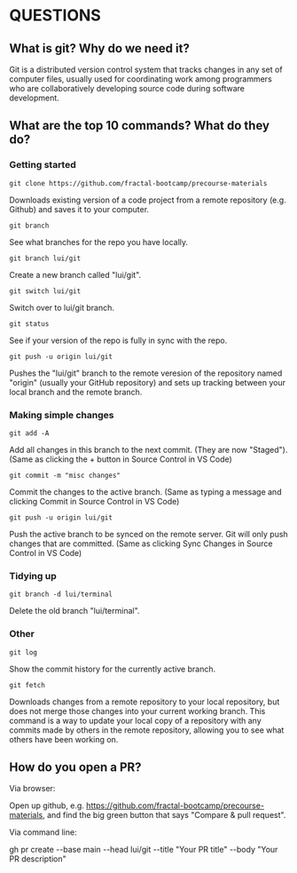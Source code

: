 QUESTIONS
==============================================================


What is git? Why do we need it?
--------------------------------------------------------------

Git is a distributed version control system that tracks changes in any set of computer files, usually used for coordinating work among programmers who are collaboratively developing source code during software development. 


What are the top 10 commands? What do they do?
--------------------------------------------------------------

### Getting started

```
git clone https://github.com/fractal-bootcamp/precourse-materials
```
Downloads existing version of a code project from a remote repository (e.g. Github) and saves it to your computer.

```
git branch
```
See what branches for the repo you have locally.

```
git branch lui/git
```
Create a new branch called "lui/git".

```
git switch lui/git
```
Switch over to lui/git branch.

```
git status
```
See if your version of the repo is fully in sync with the repo.

```
git push -u origin lui/git
```
Pushes the "lui/git" branch to the remote veresion of the repository named "origin" (usually your GitHub repository) and sets up tracking between your local branch and the remote branch.



### Making simple changes

```
git add -A
```
Add all changes in this branch to the next commit. (They are now "Staged").
(Same as clicking the + button in Source Control in VS Code)

```
git commit -m "misc changes"
```
Commit the changes to the active branch.
(Same as typing a message and clicking Commit in Source Control in VS Code)


```
git push -u origin lui/git
```
Push the active branch to be synced on the remote server. Git will only push changes that are committed.
(Same as clicking Sync Changes in Source Control in VS Code)



### Tidying up
```
git branch -d lui/terminal
```
Delete the old branch "lui/terminal".


### Other
```
git log
```
Show the commit history for the currently active branch.


```
git fetch
```
Downloads changes from a remote repository to your local repository, but does not merge those changes into your current working branch. This command is a way to update your local copy of a repository with any commits made by others in the remote repository, allowing you to see what others have been working on.


How do you open a PR?
--------------------------------------------------------------

Via browser:

Open up github, e.g. https://github.com/fractal-bootcamp/precourse-materials, and find the big green button that says "Compare & pull request".

Via command line:

gh pr create --base main --head lui/git  --title "Your PR title" --body "Your PR description"
